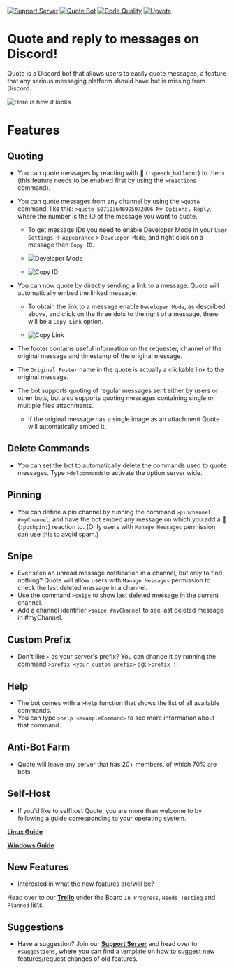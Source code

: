 [![Support Server](https://discordapp.com/api/guilds/418455732741079040/widget.png?style=shield)](https://discord.gg/sbySHxA)
[![Quote Bot](https://discordbots.org/api/widget/status/447176783704489985.svg)](https://discordbots.org/bot/447176783704489985)
[![Code Quality](https://api.codacy.com/project/badge/Grade/81a0a0e33ddd4a32882fe57ebb5d60a1)](https://app.codacy.com/app/aki-jp/Quote?utm_source=github.com&utm_medium=referral&utm_content=Deivedux/Quote&utm_campaign=Badge_Grade_Dashboard)
[![Upvote](https://aki-toga.tk/css/support.png)](https://discordbots.org/bot/447176783704489985/vote)

# Quote and reply to messages on Discord!
Quote is a Discord bot that allows users to easily quote messages, a feature that any serious messaging platform should have but is missing from Discord.

![Here is how it looks](https://cdn.discordapp.com/attachments/154295458531901441/526119544947736595/unknown.png)

# Features

## Quoting 

* You can quote messages by reacting with 💬 (`:speech_balloon:`) to them (this feature needs to be enabled first by using the `>reactions` command).

* You can quote messages from any channel by using the `>quote` command, like this: `>quote 507103646995972096 My Optional Reply`, where the number is the ID of the message you want to quote.

  * To get message IDs you need to enable Developer Mode in your `User Settings` -> `Appearance` > `Developer Mode`, and right click on a message then `Copy ID`.

  * ![Developer Mode](https://cdn.discordapp.com/attachments/154295458531901441/526118407071072281/unknown.png)

  * ![Copy ID](https://cdn.discordapp.com/attachments/154295458531901441/526118743550722049/unknown.png)

* You can now quote by directly sending a link to a message. Quote will automatically embed the linked message.

  * To obtain the link to a message enable `Developer Mode`, as described above, and click on the three dots to the right of a message, there will be a `Copy Link` option.

  * ![Copy Link](https://cdn.discordapp.com/attachments/154295458531901441/526117532248047626/unknown.png)

* The footer contains useful information on the requester, channel of the original message and timestamp of the original message.

* The `Original Poster` name in the quote is actually a clickable link to the original message.

* The bot supports quoting of regular messages sent either by users or other bots, but also supports quoting messages containing single or multiple files attachments.
  * If the original message has a single image as an attachment Quote will automatically embed it.


## Delete Commands
* You can set the bot to automatically delete the commands used to quote messages. Type `>delcommands`to activate the option server wide.



## Pinning
* You can define a pin channel by running the command `>pinchannel #myChannel`, and have the bot embed any message on which you add a 📌 (`:pushpin:`) reaction to. (Only users with `Manage Messages` permission can use this to avoid spam.)



## Snipe
* Ever seen an unread message notification in a channel, but only to find nothing? Quote will allow users with `Manage Messages` permission to check the last deleted message in a channel.
* Use the command `>snipe` to show last deleted message in the current channel.
* Add a channel identifier `>snipe #myChannel` to see last deleted message in #myChannel.



## Custom Prefix
* Don't like `>` as your server's prefix? You can change it by running the command `>prefix <your custom prefix>` eg: `>prefix !`.



## Help
* The bot comes with a `>help` function that shows the list of all available commands. 
* You can type `>help <exampleCommand>` to see more information about that command. 



##  Anti-Bot Farm
* Quote will leave any server that has 20+ members, of which 70% are bots.



## Self-Host
* If you'd like to selfhost Quote, you are more than welcome to by following a guide corresponding to your operating system.

[**Linux Guide**](https://quote.readthedocs.io/en/latest/Guides/Linux%20Guide/)

[**Windows Guide**](https://quote.readthedocs.io/en/latest/Guides/Windows%20Guide/)



## New Features
* Interested in what the new features are/will be?

Head over to our [**Trello**](https://trello.com/b/Cuazpsh8/quote-bot) under the Board `In Progress`, `Needs Testing` and `Planned` lists.



## Suggestions
* Have a suggestion? Join our [**Support Server**](https://discord.gg/sbySHxA) and head over to `#suggestions`, where you can find a template on how to suggest new features/request changes of old features.

